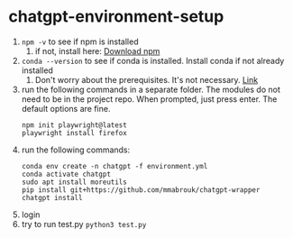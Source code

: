 # chatgpt-environment-setup

1. ``npm -v`` to see if npm is installed
   1. if not, install here: [Download npm](https://docs.npmjs.com/downloading-and-installing-node-js-and-npm)
2. ``conda --version`` to see if conda is installed. Install conda if not already installed
   1. Don't worry about the prerequisites. It's not necessary. [Link](https://docs.anaconda.com/anaconda/install/linux/)
3. run the following commands in a separate folder. The modules do not need to be in the project repo. When prompted, just press enter. The default options are fine.
    ```
    npm init playwright@latest
    playwright install firefox
    ```
4. run the following commands:
    ```
    conda env create -n chatgpt -f environment.yml
    conda activate chatgpt
    sudo apt install moreutils
    pip install git+https://github.com/mmabrouk/chatgpt-wrapper
    chatgpt install
    ```
5. login
6. try to run test.py ``python3 test.py``

